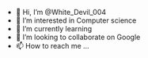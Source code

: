 - 👋 Hi, I’m @White_Devil_004
- 👀 I’m interested in Computer science 
- 🌱 I’m currently learning 
- 💞️ I’m looking to collaborate on Google 
- 📫 How to reach me ...

<!---
FutureGoogleCEO004/FutureGoogleCEO004 is a ✨ special ✨ repository because its `README.md` (this file) appears on your GitHub profile.
You can click the Preview link to take a look at your changes.
--->
